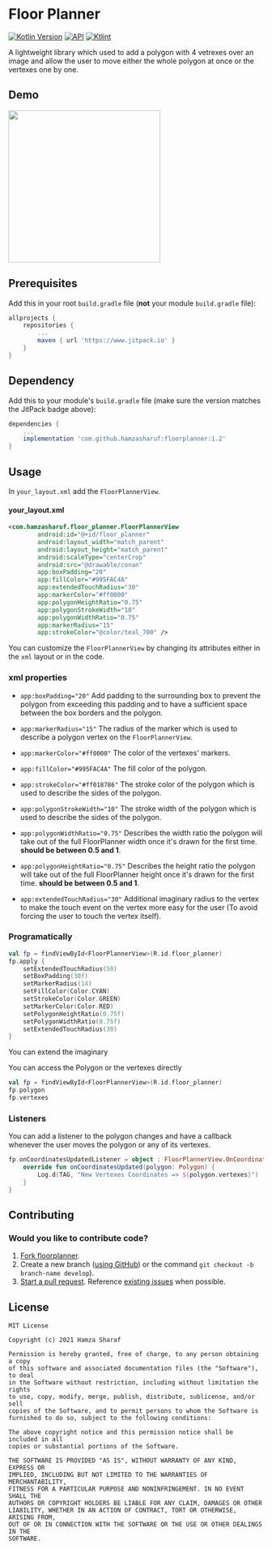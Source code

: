 # Floor Planner
[![Kotlin Version](https://img.shields.io/badge/kotlin-1.6.0-blue.svg)](https://kotlinlang.org) [![API](https://img.shields.io/badge/API-21%2B-brightgreen.svg?style=flat)](https://android-arsenal.com/api?level=21) [![Ktlint](https://camo.githubusercontent.com/5652fd33142bf88d0f46018325126931fe65d01d/68747470733a2f2f696d672e736869656c64732e696f2f62616467652f636f64652532307374796c652d2545322539442541342d4646343038312e737667)](https://github.com/hamzasharuf/floorplanner)

A lightweight library which used to add a polygon with 4 vetrexes over an image and allow the user to move either the whole polygon at once or the vertexes one by one.

## Demo

<img src="art/record-20211129-172637.gif" width=300 />

## Prerequisites

Add this in your root `build.gradle` file (**not** your module `build.gradle` file):

```gradle
allprojects {
	repositories {
		...
		maven { url 'https://www.jitpack.io' }
	}
}
```

## Dependency

Add this to your module's `build.gradle` file (make sure the version matches the JitPack badge above):

```gradle
dependencies {
	...
	implementation 'com.github.hamzasharuf:floorplanner:1.2'
}
```

## Usage

In `your_layout.xml` add the `FloorPlannerView`.

#### your_layout.xml

```xml
<com.hamzasharuf.floor_planner.FloorPlannerView
        android:id="@+id/floor_planner"
        android:layout_width="match_parent"
        android:layout_height="match_parent"
        android:scaleType="centerCrop"
        android:src="@drawable/conan"
        app:boxPadding="20"
        app:fillColor="#995FAC4A"
        app:extendedTouchRadius="30"
        app:markerColor="#ff0000"
        app:polygonHeightRatio="0.75"
        app:polygonStrokeWidth="10"
        app:polygonWidthRatio="0.75"
        app:markerRadius="15"
        app:strokeColor="@color/teal_700" />
```

You can customize the `FloorPlannerView` by changing its attributes either in the `xml` layout or in the code.

### xml properties

- `app:boxPadding="20"` Add padding to the surrounding box to prevent the polygon from exceeding this padding and to have a sufficient space between the box borders and the polygon.

- `app:markerRadius="15"` The radius of the marker which is used to describe a polygon vertex on the `FloorPlannerView`.

- `app:markerColor="#ff0000"` The color of the vertexes' markers.

- `app:fillColor="#995FAC4A"` The fill color of the polygon.

- `app:strokeColor="#ff018786"` The stroke color of the polygon which is used to describe the sides of the polygon.

- `app:polygonStrokeWidth="10"` The stroke width of the polygon which is used to describe the sides of the polygon.

- `app:polygonWidthRatio="0.75"` Describes the width ratio the polygon will take out of the full FloorPlanner width once it's drawn for the first time. **should be between 0.5 and 1**. 

- `app:polygonHeightRatio="0.75"` Describes the height ratio the polygon will take out of the full FloorPlanner height once it's drawn for the first time. **should be between 0.5 and 1**.

- `app:extendedTouchRadius="30"` Additional imaginary radius to the vertex to make the touch event on the vertex more easy for the user (To avoid forcing the user to touch the vertex itself).

### Programatically

```kotlin
val fp = findViewById<FloorPlannerView>(R.id.floor_planner)
fp.apply {
    setExtendedTouchRadius(50)
    setBoxPadding(30f)
    setMarkerRadius(14)
    setFillColor(Color.CYAN)
    setStrokeColor(Color.GREEN)
    setMarkerColor(Color.RED)
    setPolygonHeightRatio(0.75f)
    setPolygonWidthRatio(0.75f)
    setExtendedTouchRadius(30)
}
```

You can extend the imaginary

You can access the Polygon or the vertexes directly 
```kotlin
val fp = findViewById<FloorPlannerView>(R.id.floor_planner)
fp.polygon
fp.vertexes
```

### Listeners

You can add a listener to the polygon changes and have a callback whenever the user moves the polygon or any of its vertexes.

```kotlin
fp.onCoordinatesUpdatedListener = object : FloorPlannerView.OnCoordinatesUpdatedListener {
    override fun onCoordinatesUpdated(polygon: Polygon) {
        Log.d(TAG, "New Vertexes Coordinates => ${polygon.vertexes}")
    }
}
```

## Contributing
### Would you like to contribute code?
1. [Fork floorplanner](https://github.com/hamzasharuf/floorplanner).
2. Create a new branch ([using GitHub](https://help.github.com/articles/creating-and-deleting-branches-within-your-repository/)) or the command `git checkout -b branch-name develop`).
3. [Start a pull request](https://github.com/hamzasharuf/floorplanner/compare). Reference [existing issues](https://github.com/hamzasharuf/floorplanner/issues) when possible.


## License

```
MIT License

Copyright (c) 2021 Hamza Sharaf

Permission is hereby granted, free of charge, to any person obtaining a copy
of this software and associated documentation files (the "Software"), to deal
in the Software without restriction, including without limitation the rights
to use, copy, modify, merge, publish, distribute, sublicense, and/or sell
copies of the Software, and to permit persons to whom the Software is
furnished to do so, subject to the following conditions:

The above copyright notice and this permission notice shall be included in all
copies or substantial portions of the Software.

THE SOFTWARE IS PROVIDED "AS IS", WITHOUT WARRANTY OF ANY KIND, EXPRESS OR
IMPLIED, INCLUDING BUT NOT LIMITED TO THE WARRANTIES OF MERCHANTABILITY,
FITNESS FOR A PARTICULAR PURPOSE AND NONINFRINGEMENT. IN NO EVENT SHALL THE
AUTHORS OR COPYRIGHT HOLDERS BE LIABLE FOR ANY CLAIM, DAMAGES OR OTHER
LIABILITY, WHETHER IN AN ACTION OF CONTRACT, TORT OR OTHERWISE, ARISING FROM,
OUT OF OR IN CONNECTION WITH THE SOFTWARE OR THE USE OR OTHER DEALINGS IN THE
SOFTWARE.
```
